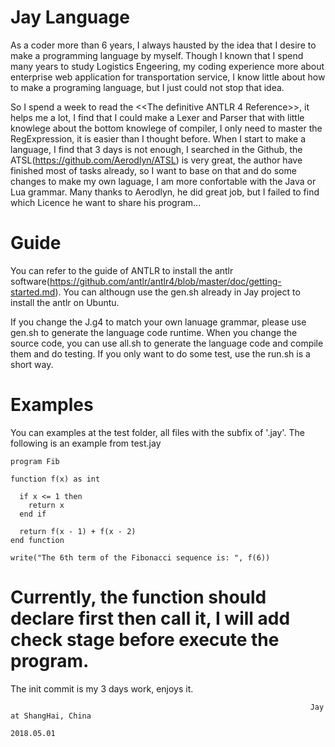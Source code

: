 # Jay Language

As a coder more than 6 years, I always hausted by the idea that I desire to make a programming language by myself. Though I known that I spend many years to study Logistics Engeering, my coding experience more about enterprise web application for  transportation service, I know little about how to make a programing language, but I just could not stop that idea.

So I spend a week to read the <<The definitive ANTLR 4 Reference>>, it helps me a lot, I find that I could make a Lexer and Parser that with little knowlege about the bottom knowlege of compiler, I only need to master the RegExpression, it is easier than I thought before. When I start to make a language, I find that 3 days is not enough, I searched in the Github, the ATSL(https://github.com/Aerodlyn/ATSL) is very great, the author have finished most of tasks already, so I want to base on that and do some changes to make my own laguage, I am more confortable with the Java or Lua grammar. Many thanks to Aerodlyn, he did great job, but I failed to find which Licence he want to share his program...

# Guide
You can refer to the guide of ANTLR to install the antlr software(https://github.com/antlr/antlr4/blob/master/doc/getting-started.md). You can althougn use the gen.sh already in Jay project to install the antlr on Ubuntu.

If you change the J.g4 to match your own lanuage grammar, please use gen.sh to generate the language code runtime. When you change the source code, you can use all.sh to generate the language code and compile them and do testing. If you only want to do some test, use the run.sh is a short way.

# Examples
You can examples at the test folder, all files with the subfix of '.jay'. The following is an example from test.jay
```
program Fib

function f(x) as int
  
  if x <= 1 then
    return x
  end if
  
  return f(x - 1) + f(x - 2) 
end function

write("The 6th term of the Fibonacci sequence is: ", f(6))
```
# Currently, the function should declare first then call it, I will add check stage before execute the program.

The init commit is my 3 days work, enjoys it.

                                                                       Jay at ShangHai, China
                                                                                   2018.05.01 
